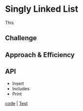 # Singly Linked List
 This 
 
 ## Challenge
 <!-- Description of the challenge -->
 
 ## Approach & Efficiency
 <!-- What approach did you take? Why? What is the Big O space/time for this approach? -->
 
 ## API
 * Insert
 * Includes
 * Print
 
 [code](./src/main/java/code401Challenges/linkedlist/LinkedList) | [Test]()

